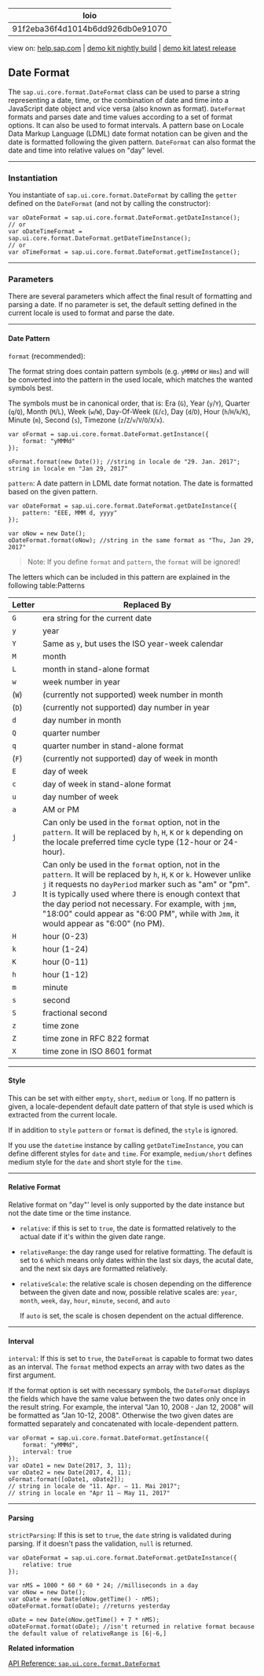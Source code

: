 | loio |
| -----|
| 91f2eba36f4d1014b6dd926db0e91070 |

<div id="loio">

view on: [help.sap.com](https://help.sap.com/viewer/DRAFT/3237636b137e43519a20ad5513c49ccb/latest/en-US/91f2eba36f4d1014b6dd926db0e91070.html) | [demo kit nightly build](https://openui5nightly.hana.ondemand.com/#/topic/91f2eba36f4d1014b6dd926db0e91070) | [demo kit latest release](https://openui5.hana.ondemand.com/#/topic/91f2eba36f4d1014b6dd926db0e91070)</div>
<!-- loio91f2eba36f4d1014b6dd926db0e91070 -->

## Date Format

The `sap.ui.core.format.DateFormat` class can be used to parse a string representing a date, time, or the combination of date and time into a JavaScript date object and vice versa \(also known as format\). `DateFormat` formats and parses date and time values according to a set of format options. It can also be used to format intervals. A pattern base on Locale Data Markup Language \(LDML\) date format notation can be given and the date is formatted following the given pattern. `DateFormat` can also format the date and time into relative values on "day" level.

***

### Instantiation

You instantiate of `sap.ui.core.format.DateFormat` by calling the `getter` defined on the `DateFormat` \(and not by calling the constructor\):

```lang-js
var oDateFormat = sap.ui.core.format.DateFormat.getDateInstance();
// or
var oDateTimeFormat = sap.ui.core.format.DateFormat.getDateTimeInstance();
// or
var oTimeFormat = sap.ui.core.format.DateFormat.getTimeInstance();
```

***

### Parameters

There are several parameters which affect the final result of formatting and parsing a date. If no parameter is set, the default setting defined in the current locale is used to format and parse the date.

***

#### Date Pattern

`format` \(recommended\):

The format string does contain pattern symbols \(e.g. `yMMMd` or `Hms`\) and will be converted into the pattern in the used locale, which matches the wanted symbols best.

The symbols must be in canonical order, that is: Era \(`G`\), Year \(`y`/`Y`\), Quarter \(`q`/`Q`\), Month \(`M`/`L`\), Week \(`w`/`W`\), Day-Of-Week \(`E`/`c`\), Day \(`d`/`D`\), Hour \(`h`/`H`/`k`/`K`\), Minute \(`m`\), Second \(`s`\), Timezone \(`z`/`Z`/`v`/`V`/`O`/`X`/`x`\).

```lang-js
var oFormat = sap.ui.core.format.DateFormat.getInstance({
	format: "yMMMd"
});

oFormat.format(new Date()); //string in locale de "29. Jan. 2017"; string in locale en "Jan 29, 2017" 
```

`pattern`: A date pattern in LDML date format notation. The date is formatted based on the given pattern.

```lang-js
var oDateFormat = sap.ui.core.format.DateFormat.getDateInstance({
    pattern: "EEE, MMM d, yyyy"
});
 
var oNow = new Date();
oDateFormat.format(oNow); //string in the same format as "Thu, Jan 29, 2017"
```

> Note:
> If you define `format` and `pattern`, the `format` will be ignored!
> 
> 

The letters which can be included in this pattern are explained in the following table:Patterns<a name="loio91f2eba36f4d1014b6dd926db0e91070__table_i53_5gl_2y"/>

|Letter|Replaced By|
|------|-----------|
| `G` |era string for the current date|
| `y` |year|
| `Y` |Same as `y`, but uses the ISO year-week calendar|
| `M` |month|
| `L` |month in stand-alone format|
| `w` |week number in year|
|\(`W`\)|\(currently not supported\) week number in month|
|\(`D`\)|\(currently not supported\) day number in year|
| `d` |day number in month|
| `Q` |quarter number|
| `q` |quarter number in stand-alone format|
|\(`F`\)|\(currently not supported\) day of week in month|
| `E` |day of week|
| `c` |day of week in stand-alone format|
| `u` |day number of week|
| `a` |AM or PM|
| `j` |Can only be used in the `format` option, not in the `pattern`. It will be replaced by `h`, `H`, `K` or `k` depending on the locale preferred time cycle type \(12-hour or 24-hour\).|
| `J` |Can only be used in the `format` option, not in the `pattern`. It will be replaced by `h`, `H`, `K` or `k`. However unlike `j` it requests no `dayPeriod` marker such as "am" or "pm". It is typically used where there is enough context that the day period not necessary. For example, with `jmm`, "18:00" could appear as "6:00 PM", while with `Jmm`, it would appear as "6:00" \(no PM\).|
| `H` |hour \(0-23\)|
| `k` |hour \(1-24\)|
| `K` |hour \(0-11\)|
| `h` |hour \(1-12\)|
| `m` |minute|
| `s` |second|
| `S` |fractional second|
| `z` |time zone|
| `Z` |time zone in RFC 822 format|
| `X` |time zone in ISO 8601 format|

***

#### Style

This can be set with either `empty`, `short`, `medium` or `long`. If no pattern is given, a locale-dependent default date pattern of that style is used which is extracted from the current locale.

If in addition to `style` `pattern` or `format` is defined, the `style` is ignored.

If you use the `datetime` instance by calling `getDateTimeInstance`, you can define different styles for `date` and `time`. For example, `medium/short` defines medium style for the `date` and short style for the `time`.

***

#### Relative Format

Relative format on "day"' level is only supported by the date instance but not the date time or the time instance.

-   `relative`: if this is set to `true`, the date is formatted relatively to the actual date if it's within the given date range.

-   `relativeRange`: the day range used for relative formatting. The default is set to `6` which means only dates within the last six days, the acutal date, and the next six days are formatted relatively.

-   `relativeScale`: the relative scale is chosen depending on the difference between the given date and now, possible relative scales are: `year`, `month`, `week`, `day`, `hour`, `minute`, `second`, and `auto`

    If `auto` is set, the scale is chosen dependent on the actual difference.


***

#### Interval

`interval`: If this is set to `true`, the `DateFormat` is capable to format two dates as an interval. The `format` method expects an array with two dates as the first argument.

If the format option is set with necessary symbols, the `DateFormat` displays the fields which have the same value between the two dates only once in the result string. For example, the interval "Jan 10, 2008 - Jan 12, 2008" will be formatted as "Jan 10-12, 2008". Otherwise the two given dates are formatted separately and concatenated with locale-dependent pattern.

```lang-js
var oFormat = sap.ui.core.format.DateFormat.getInstance({
	format: "yMMMd",
	interval: true
});
var oDate1 = new Date(2017, 3, 11);
var oDate2 = new Date(2017, 4, 11);
oFormat.format([oDate1, oDate2]);  
// string in locale de "11. Apr. – 11. Mai 2017"; 
// string in locale en "Apr 11 – May 11, 2017"  
```

***

#### Parsing

`strictParsing`: If this is set to `true`, the `date` string is validated during parsing. If it doesn't pass the validation, `null` is returned.

```lang-js
var oDateFormat = sap.ui.core.format.DateFormat.getDateInstance({
    relative: true
});
 
var nMS = 1000 * 60 * 60 * 24; //milliseconds in a day
var oNow = new Date();
var oDate = new Date(oNow.getTime() - nMS);
oDateFormat.format(oDate); //returns yesterday
 
oDate = new Date(oNow.getTime() + 7 * nMS);
oDateFormat.format(oDate); //isn't returned in relative format because the default value of relativeRange is [6|-6,]
```

**Related information**  


[API Reference: `sap.ui.core.format.DateFormat`](https://openui5.hana.ondemand.com/#docs/api/symbols/sap.ui.core.format.DateFormat.html)

